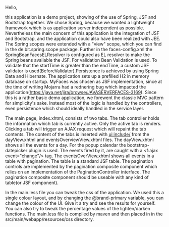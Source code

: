 Hello,

this application is a demo project, showing of the use of Spring, JSF and Bootstrap together. We chose Spring, because we
wanted a lightweight framework which is as application server independent as possible. Nevertheless the main concern of this
application is the integration of JSF and Bootstrap, and the application could also have been realized with JEE.
The Spring scopes were extended with a "view" scope, which you can find in the de.bit.spring.scope package.
Further in the faces-config.xml the SpringBeanFacesELResolver is configured as EL resolver to make the Spring beans available
the JSF.
For validation Bean Validation is used. To validate that the startTime is greater than the endTime, a custom JSF validator
is used(BeforeValidator).Persistence is achieved by using Spring Data and Hibernate. The application sets up a prefilled H2 in memory 
database on startup.
MyFaces was chosen as JSF implementation, since at the time of writing Mojarra had a rednering bug which impacted 
the application(https://java.net/jira/browse/JAVASERVERFACES-3169).
Since this is a rather basic demo application, we forewent the classic MVC pattern for simplicity's sake. Instead most
of the logic is handled by the controllers, even persistence which should  ideally handled in the service layer.

The main page, index.xhtml, consists of two tabs. The tab controller holds the information which tab is currently active.
Only the active tab is renders. Clicking a tab will trigger an AJAX request which will repaint the tab contents. The content
of the tabs is inserted with <ui:include/> from the dayView.xhtml and eventsOverviewView.xhtml files.
The dayView.xhtml shows all the events for a day. For the popup calendar the bootstrap-datepicker plugin is used. The events
fired by it, are caught with a <f:ajax event="change"/> tag.
The eventsOverView.xhtml shows all events in a table with pagination. The table is a standard JSF table. The pagination controls 
are implemented by the pagination composite component which relies on an implementation of the PaginationController interface. 
The pagination composite component should be useable with any kind of table(or JSF component). 

In the main.less file you can tweak the css of the application. We used this a single colour layout, and by changing the 
@brand-primary variable, you can change the colour of the UI. Give it a try and see the results for yourself. You can also try
to tweak the percentage values of the lighten/darken functions. The main.less file is compiled by maven and then placed in
in the src/main/webapp/resources/css directory.
